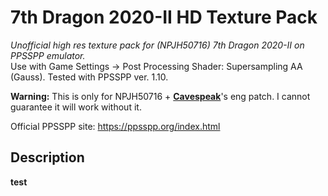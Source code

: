 # 7th Dragon 2020-II HD Texture Pack
<i>Unofficial high res texture pack for (NPJH50716) 7th Dragon 2020-II on PPSSPP emulator. </i>
<br>Use with Game Settings -> Post Processing Shader: Supersampling AA (Gauss). Tested with PPSSPP ver. 1.10. 

<b>Warning:</b> This is only for NPJH50716 + **[Cavespeak](https://cavespeak.org)**'s eng patch. I cannot guarantee it will work without it.

Official PPSSPP site:  https://ppsspp.org/index.html

## Description
<b>test</b>
